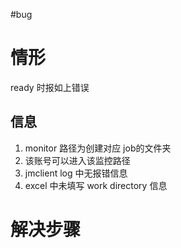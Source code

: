 #bug 
# 情形
ready 时报如上错误
## 信息
1. monitor 路径为创建对应 job的文件夹
2. 该账号可以进入该监控路径
3. jmclient log 中无报错信息
4. excel 中未填写 work directory 信息
# 解决步骤
